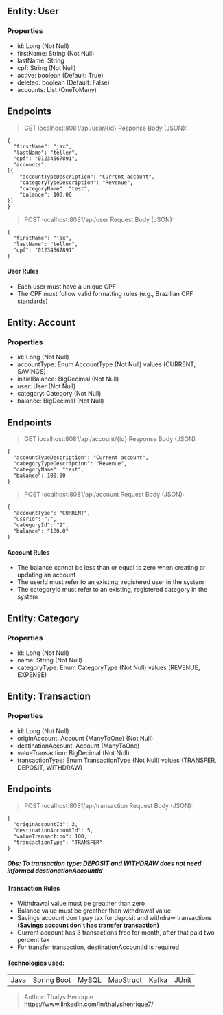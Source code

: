 ## Entity: User

### Properties

+ id: Long (Not Null)
+ firstName: String (Not Null)
+ lastName: String
+ cpf: String (Not Null)
+ active: boolean (Default: True)
+ deleted: boolean (Default: False)
+ accounts: List<Account> (OneToMany)

## Endpoints


> GET localhost:8081/api/user/{id}
Response Body (JSON):
```
{ 
  "firstName": "jax",
  "lastName": "teller", 
  "cpf": "01234567891", 
  "accounts": 
[{
    "accountTypeDescription": "Current account",
    "categoryTypeDescription": "Revenue",
    "categoryName": "test",
    "balance": 100.00
}] 
}
```

> POST localhost:8081/api/user
Request Body (JSON):
```
{ 
  "firstName": "jax",
  "lastName": "teller",
  "cpf": "01234567891" 
}
```

#### User Rules

+ Each user must have a unique CPF
+ The CPF must follow valid formatting rules (e.g., Brazilian CPF standards)

## Entity: Account

### Properties

+ id: Long (Not Null)
+ accountType: Enum AccountType (Not Null) values (CURRENT, SAVINGS)
+ initialBalance: BigDecimal (Not Null)
+ user: User (Not Null)
+ category: Category (Not Null)
+ balance: BigDecimal (Not Null)

## Endpoints

> GET localhost:8081/api/account/{id}
Response Body (JSON):
```
{
  "accountTypeDescription": "Current account",
  "categoryTypeDescription": "Revenue",
  "categoryName": "test",
  "balance": 100.00
}
```

> POST localhost:8081/api/account
Request Body (JSON):
```
{ 
  "accountType": "CURRENT", 
  "userId": "7", 
  "categoryId": "2", 
  "balance": "100.0" 
}
```

#### Account Rules

+ The balance cannot be less than or equal to zero when creating or updating an account
+ The userId must refer to an existing, registered user in the system
+ The categoryId must refer to an existing, registered category in the system

## Entity: Category

### Properties

+ id: Long (Not Null)
+ name: String (Not Null)
+ categoryType: Enum CategoryType (Not Null) values (REVENUE, EXPENSE)

## Entity: Transaction

### Properties

+ id: Long (Not Null)
+ originAccount: Account (ManyToOne) (Not Null)
+ destinationAccount: Account (ManyToOne)
+ valueTransaction: BigDecimal (Not Null)
+ transactionType: Enum TransactionType (Not Null) values (TRANSFER, DEPOSIT, WITHDRAW)

## Endpoints

> POST localhost:8081/api/transaction
Request Body (JSON):
```
{
  "originAccountId": 3,
  "destinationAccountId": 5,
  "valueTransaction": 100,
  "transactionType": "TRANSFER"
}
```
##### Obs: To transaction type: DEPOSIT and WITHDRAW does not need informed destionationAccountId

#### Transaction Rules

+ Withdrawal value must be greather than zero
+ Balance value must be greather than withdrawal value
+ Savings account don't pay tax for deposit and withdraw transactions <b>(Savings account don't has transfer transaction)</b>
+ Current account has 3 transactions free for month, after that paid two percent tax
+ For transfer transaction, destinationAccountId is required

#### Technologies used:

<table>
<tr align="center">
<td>Java</td>
<td>Spring Boot</td>
<td>MySQL</td>
<td>MapStruct</td>
<td>Kafka</td>
<td>JUnit</td>
</tr>
</table>

> Author: Thalys Henrique
https://www.linkedin.com/in/thalyshenrique7/
